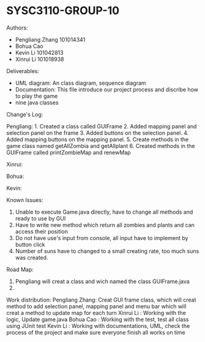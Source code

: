 # SYSC3110-GROUP-10
Authors:
  * Pengliang Zhang 101014341
  * Bohua Cao 
  * Kevin Li 101042813
  * Xinrui Li 101018938
  
  
Deliverables:
  * UML diagram: An class diagram, sequence diagram 
  * Documentation: This file introduce our project process and discribe how to play the game
  * nine java classes


Change's Log:

  Pengliang:
      1. Created a class called GUIFrame
      2. Added mapping panel and selection panel on the frame
      3. Added buttons on the selection panel.
      4. Added mapping buttons on the mapping panel.
      5. Create methods in the game class named getAllZombia and getAllplant
      6. Created methods in the GUIFrame called printZombieMap and renewMap

  Xinrui:

  Bohua:

  Kevin:

Known Issues:
  1. Unable to execute Game.java directly, have to change all methods and ready to use by GUI
  2. Have to write new method which return all zombies and plants and can access their position
  3. Do not have use's input from console, all input have to implement by button click
  4. Number of suns have to changed to a small creating rate, too much suns was created.


Road Map:
  1. Pengliang will creat a class and wich named the class GUIFrame.java
  2. 


Work distribution: 
  Pengliang Zhang: Creat GUI frame class, which will creat method to add selection panel, mapping panel and menu bar
                   which will creat a method to update map for each turn
  Xinrui Li      : Working with the logic, Update game.java
  Bohua Cao      : Working with the test, test all class using JUnit test
  Kevin Li       : Working with documentations, UML, check the process of the project and make sure everyone finish all works on time
                   
 
